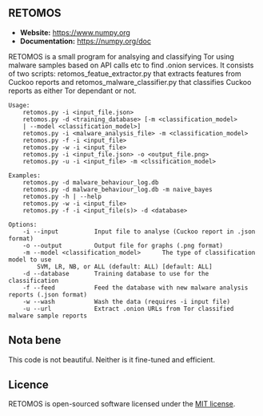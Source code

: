 ## RETOMOS 

- **Website:** https://www.numpy.org
- **Documentation:** https://numpy.org/doc

RETOMOS is a small program for analsying and classifying Tor
using malware samples based on API calls etc to find .onion services.
It consists of two scripts: retomos_featue_extractor.py that extracts 
features from Cuckoo reports and retomos_malware_classifier.py that
classifies Cuckoo reports as either Tor dependant or not.

    Usage:
        retomos.py -i <input_file.json>
        retomos.py -d <training_database> [-m <classification_model>
        | --model <classification_model>]
        retomos.py -i <malware_analysis_file> -m <classification_model>
        retomos.py -f -i <input_file>
        retomos.py -w -i <input_file>
        retomos.py -i <input_file.json> -o <output_file.png>
        retomos.py -u -i <input_file> -m <clssification_model>

    Examples:
        retomos.py -d malware_behaviour_log.db
        retomos.py -d malware_behaviour_log.db -m naive_bayes
        retomos.py -h | --help
        retomos.py -w -i <input_file>
        retomos.py -f -i <input_file(s)> -d <database>

    Options:
        -i --input          Input file to analyse (Cuckoo report in .json format)
        -o --output         Output file for graphs (.png format)
        -m --model <classification_model>      The type of classification model to use
            SVM, LR, NB, or ALL (default: ALL) [default: ALL]
        -d --database       Training database to use for the classification
        -f --feed           Feed the database with new malware analysis reports (.json format)
        -w --wash           Wash the data (requires -i input file)
        -u --url            Extract .onion URLs from Tor classified malware sample reports

## Nota bene
This code is not beautiful. Neither is it fine-tuned and efficient. 

## Licence
RETOMOS is open-sourced software licensed under the [MIT license](https://opensource.org/licenses/MIT).

